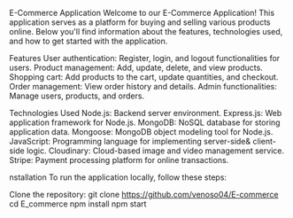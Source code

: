 E-Commerce Application
Welcome to our E-Commerce Application! This application serves as a platform for buying and selling various products online. Below you'll find information about the features, technologies used, and how to get started with the application.

Features
User authentication: Register, login, and logout functionalities for users.
Product management: Add, update, delete, and view products.
Shopping cart: Add products to the cart, update quantities, and checkout.
Order management: View order history and details.
Admin functionalities: Manage users, products, and orders.


Technologies Used
Node.js: Backend server environment.
Express.js: Web application framework for Node.js.
MongoDB: NoSQL database for storing application data.
Mongoose: MongoDB object modeling tool for Node.js.
JavaScript: Programming language for implementing server-side& client-side logic.
Cloudinary: Cloud-based image and video management service.
Stripe: Payment processing platform for online transactions.

nstallation
To run the application locally, follow these steps:

Clone the repository:
git clone https://github.com/venoso04/E-commerce
cd E_commerce
npm install
npm start